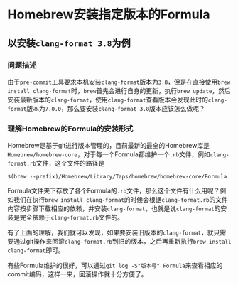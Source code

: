 # Homebrew安装指定版本的Formula

## 以安装```clang-format 3.8```为例

### 问题描述

由于```pre-commit```工具要求本机安装```clang-format```版本为```3.8```，但是在直接使用```brew install clang-format```时，```brew```首先会进行自身的更新，执行```brew update```，然后安装最新版本的```clang-format```，使用```clang-format```查看版本会发现此时的```clang-format```版本为```7.0.0```，那么要安装```clang-format 3.8```版本应该怎么做呢？

### 理解Homebrew的Formula的安装形式

Homebrew是基于git进行版本管理的，目前最新的最全的Homebrew库是```Homebrew/homebrew-core```，对于每一个Formula都维护一个```.rb```文件，例如```clang-format.rb```文件，这个文件的路径是

```$(brew --prefix)/Homebrew/Library/Taps/homebrew/homebrew-core/Formula```

Formula文件夹下存放了各个Formula的```.rb```文件，那么这个文件有什么用呢？例如我们在执行```brew install clang-format```的时候会根据```clang-format.rb```的文件内容按步骤下载相应的依赖，并安装```clang-format```，也就是说```clang-format```的安装是完全依赖于```clang-format.rb```文件的。

有了上面的理解，我们就可以发现，如果要安装旧版本的```clang-format```，就只需要通过git操作来回滚```clang-format.rb```到旧的版本，之后再重新执行```brew install clang-format```即可。

有些Formula维护的很好，可以通过```git log -S"版本号" Formula```来查看相应的commit编码，这样一来，回滚操作就十分方便了。
